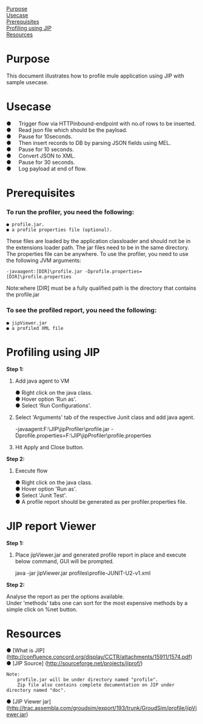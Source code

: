 [Purpose](#purpose)  
[Usecase](#usecase)  
[Prerequisites](#prerequisites)    
[Profiling using JIP](#profiling-using-jip)    
[Resources](#resources)  

Purpose
=======

This document illustrates how to profile mule application using JIP with sample usecase.

Usecase
========

●     Trigger flow via HTTPinbound-endpoint with no.of rows to be inserted. <br />
●     Read json file which should be the payload. <br />
●     Pause for 10seconds.<br />
●     Then insert records to DB by parsing JSON fields using MEL.<br />
●     Pause for 10 seconds.<br /> 
●     Convert JSON to XML.<br />
●     Pause for 30 seconds.<br />
●     Log payload at end of flow.<br />



Prerequisites
=============

### To run the profiler, you need the following:

	● profile.jar.
	● a profile properties file (optional).


These files are loaded by the application classloader and should not be in the extensions loader path. The jar files need to be in the same directory. The properties file can be anywhere.
To use the profiler, you need to use the following JVM arguments:

	-javaagent:[DIR]\profile.jar -Dprofile.properties=[DIR]\profile.properties

Note:where [DIR] must be a fully qualified path is the directory that contains the profile.jar 


### To see the profiled report, you need the following:

	● jipViewer.jar
	● a profiled XML file



Profiling using JIP
=======================

**Step 1:**

1. Add java agent to VM <br />
 
	● Right click on the java class.<br />
	● Hover option ‘Run as'.<br />
	● Select ‘Run Configurations'. <br />

2. Select 'Arguments' tab of the respective Junit class and add java agent. <br />

	-javaagent:F:\JIP\jipProfiler\profile.jar -Dprofile.properties=F:\JIP\jipProfiler\profile.properties
	
3.	Hit Apply and Close button.<br />

**Step 2:**

1. Execute flow <br />
 
	● Right click on the java class. <br />
	● Hover option 'Run as'. <br />
	● Select 'Junit Test'. <br />
	● A profile report should be generated as per profiler.properties file. <br />

JIP report Viewer
==================

**Step 1:**

1. Place jipViewer.jar and generated profile report in place and execute below command, GUI will be prompted. <br />

	java -jar jipViewer.jar profiles\profile-JUNIT-U2-v1.xml


**Step 2:**<br />

Analyse the report as per the options available. <br />
Under 'methods' tabs one can sort for the most expensive methods by a simple click on %net button.<br />



Resources
===========
● [What is JIP]  (http://confluence.concord.org/display/CCTR/attachments/15911/1574.pdf) <br />
● [JIP Source]  (http://sourceforge.net/projects/jiprof/) <br />
	
	Note:
		profile.jar will be under directory named "profile".
		Zip file also contains complete documentation on JIP under directory named "doc".
● [JIP Viewer jar] (http://trac.assembla.com/groudsim/export/193/trunk/GroudSim/profile/jipViewer.jar)<br />		
